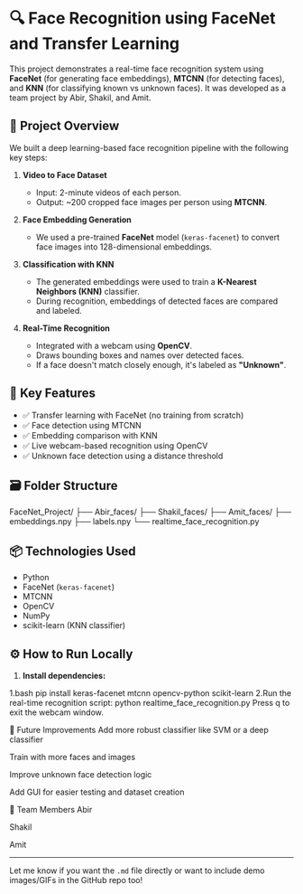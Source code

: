 # 🔍 Face Recognition using FaceNet and Transfer Learning

This project demonstrates a real-time face recognition system using **FaceNet** (for generating face embeddings), **MTCNN** (for detecting faces), and **KNN** (for classifying known vs unknown faces). It was developed as a team project by Abir, Shakil, and Amit.

## 📌 Project Overview

We built a deep learning-based face recognition pipeline with the following key steps:

1. **Video to Face Dataset**
   - Input: 2-minute videos of each person.
   - Output: ~200 cropped face images per person using **MTCNN**.

2. **Face Embedding Generation**
   - We used a pre-trained **FaceNet** model (`keras-facenet`) to convert face images into 128-dimensional embeddings.

3. **Classification with KNN**
   - The generated embeddings were used to train a **K-Nearest Neighbors (KNN)** classifier.
   - During recognition, embeddings of detected faces are compared and labeled.

4. **Real-Time Recognition**
   - Integrated with a webcam using **OpenCV**.
   - Draws bounding boxes and names over detected faces.
   - If a face doesn't match closely enough, it's labeled as **"Unknown"**.

## 🧠 Key Features

- ✅ Transfer learning with FaceNet (no training from scratch)
- ✅ Face detection using MTCNN
- ✅ Embedding comparison with KNN
- ✅ Live webcam-based recognition using OpenCV
- ✅ Unknown face detection using a distance threshold

## 🗃️ Folder Structure
FaceNet_Project/
├── Abir_faces/
├── Shakil_faces/
├── Amit_faces/
├── embeddings.npy
├── labels.npy
└── realtime_face_recognition.py

## 📦 Technologies Used

- Python
- FaceNet (`keras-facenet`)
- MTCNN
- OpenCV
- NumPy
- scikit-learn (KNN classifier)

## ⚙️ How to Run Locally

1. **Install dependencies:**

1.bash
pip install keras-facenet mtcnn opencv-python scikit-learn 
2.Run the real-time recognition script:
python realtime_face_recognition.py
Press q to exit the webcam window.

🎯 Future Improvements
Add more robust classifier like SVM or a deep classifier

Train with more faces and images

Improve unknown face detection logic

Add GUI for easier testing and dataset creation

🤝 Team Members
Abir

Shakil

Amit


---

Let me know if you want the `.md` file directly or want to include demo images/GIFs in the GitHub repo too!


